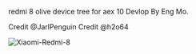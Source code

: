 redmi 8 olive device tree for aex 10
Devlop By Eng Mo.

Credit @JarlPenguin
Credit @h2o64 







![Xiaomi-Redmi-8](https://user-images.githubusercontent.com/13578953/132135935-00b1cafa-17c6-4a65-8a7c-376af4d2d94c.jpg)
